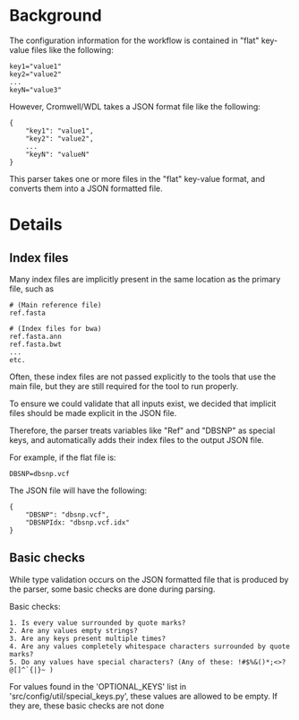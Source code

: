 # Background

The configuration information for the workflow is contained in "flat" key-value files
like the following:

```
key1="value1"
key2="value2"
...
keyN="value3"
```

However, Cromwell/WDL takes a JSON format file like the following:

```
{
    "key1": "value1",
    "key2": "value2",
    ...
    "keyN": "valueN"
}

```

This parser takes one or more files in the "flat" key-value format, and converts them into a JSON 
  formatted file.
  
# Details

## Index files

Many index files are implicitly present in the same location as the primary file, such as

```
# (Main reference file)
ref.fasta

# (Index files for bwa)
ref.fasta.ann
ref.fasta.bwt
...
etc.
```

Often, these index files are not passed explicitly to the tools that use the main file, 
  but they are still required for the tool to run properly.

To ensure we could validate that all inputs exist, we decided that implicit files should
  be made explicit in the JSON file.
  
Therefore, the parser treats variables like "Ref" and "DBSNP" as special keys, and automatically
  adds their index files to the output JSON file.
  
  For example, if the flat file is:
  
```
DBSNP=dbsnp.vcf
```
The JSON file will have the following:
```
{
    "DBSNP": "dbsnp.vcf",
    "DBSNPIdx: "dbsnp.vcf.idx"
}
```

## Basic checks

While type validation occurs on the JSON formatted file that is produced by the parser, some
  basic checks are done during parsing.
  
Basic checks:

    1. Is every value surrounded by quote marks?
    2. Are any values empty strings?
    3. Are any keys present multiple times?
    4. Are any values completely whitespace characters surrounded by quote marks?
    5. Do any values have special characters? (Any of these: !#$%&()*;<>?@[]^`{|}~ )
    
For values found in the 'OPTIONAL_KEYS' list in 'src/config/util/special_keys.py', these values are
  allowed to be empty. If they are, these basic checks are not done 
